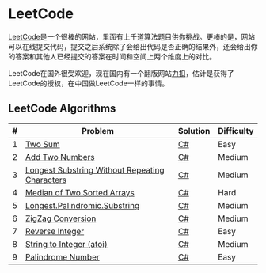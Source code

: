 # LeetCode
[LeetCode](https://leetcode.com)是一个很棒的网站，里面有上千道算法题目供你挑战。更棒的是，网站可以在线提交代码，提交之后系统除了会给出代码是否正确的结果外，还会给出你的答案和其他人已经提交的答案在时间和空间上两个维度上的对比。

LeetCode在国外很受欢迎，现在国内有一个翻版网站[力扣](https://leetcode-cn.com/)，估计是获得了LeetCode的授权，在中国做LeetCode一样的事情。

## LeetCode Algorithms
|#|Problem|Solution|Difficulty|
|-|-|-|-|
|1|[Two Sum](https://leetcode.com/problems/two-sum/)|[C#](https://github.com/xuqingxin/leetcode/blob/master/Algorithms/0001-Two.Sum.md)|Easy|
|2|[Add Two Numbers](https://leetcode.com/problems/add-two-numbers/)|[C#](https://github.com/xuqingxin/leetcode/blob/master/Algorithms/0002-Add.Two.Numbers.md)|Medium|
|3|[Longest Substring Without Repeating Characters](https://leetcode.com/problems/longest-substring-without-repeating-characters/)|[C#](https://github.com/xuqingxin/leetcode/blob/master/Algorithms/0003-Longest.Substring.Without.Repeating.Characters.md)|Medium|
|4|[Median of Two Sorted Arrays](https://leetcode.com/problems/median-of-two-sorted-arrays/)|[C#](https://github.com/xuqingxin/leetcode/blob/master/Algorithms/0004-Median.Of.Two.Sorted.Arrays.md)|Hard|
|5|[Longest.Palindromic.Substring](https://leetcode.com/problems/longest-palindromic-substring/)|[C#](https://github.com/xuqingxin/leetcode/blob/master/Algorithms/0005-Longest.Palindromic.Substring.md)|Medium|
|6|[ZigZag Conversion](https://leetcode.com/problems/zigzag-conversion/)|[C#](https://github.com/xuqingxin/leetcode/blob/master/Algorithms/0006-ZigZag.Conversion.md)|Medium|
|7|[Reverse Integer](https://leetcode.com/problems/reverse-integer/)|[C#](https://github.com/xuqingxin/leetcode/blob/master/Algorithms/0007-Reverse.Integer.md)|Easy|
|8|[String to Integer (atoi)](https://leetcode.com/problems/string-to-integer-atoi/)|[C#](https://github.com/xuqingxin/leetcode/blob/master/Algorithms/0008-String.to.Integer.(atoi).md)|Medium|
|9|[Palindrome Number](https://leetcode.com/problems/palindrome-number/)|[C#](https://github.com/xuqingxin/leetcode/blob/master/Algorithms/0009-Palindrome.Number.md)|Easy|